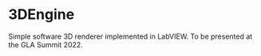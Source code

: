 # 3DEngine
Simple software 3D renderer implemented in LabVIEW. To be presented at the GLA Summit 2022.
